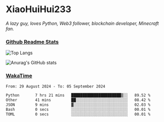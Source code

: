 # XiaoHuiHui233

*A lazy guy, loves Python, Web3 follower, blockchain developer, Minecraft fan.*

### [Github Readme Stats](https://github.com/anuraghazra/github-readme-stats)

![Top Langs](https://github-readme-stats.vercel.app/api/top-langs/?username=XiaoHuiHui233&layout=compact&theme=github_dark)

![Anurag's GitHub stats](https://github-readme-stats.vercel.app/api?username=XiaoHuiHui233&show_icons=true&theme=github_dark)

### [WakaTime](https://wakatime.com)

<!--START_SECTION:waka-->

```txt
From: 29 August 2024 - To: 05 September 2024

Python       7 hrs 21 mins   ██████████████████████▒░░   89.52 %
Other        41 mins         ██░░░░░░░░░░░░░░░░░░░░░░░   08.42 %
JSON         9 mins          ▓░░░░░░░░░░░░░░░░░░░░░░░░   02.03 %
Bash         0 secs          ░░░░░░░░░░░░░░░░░░░░░░░░░   00.01 %
TOML         0 secs          ░░░░░░░░░░░░░░░░░░░░░░░░░   00.01 %
```

<!--END_SECTION:waka-->
